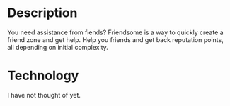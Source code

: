 # Description
You need assistance from fiends? Friendsome is a way to quickly create a friend zone and get help.
Help you friends and get back reputation points, all depending on initial complexity.

# Technology
I have not thought of yet.
